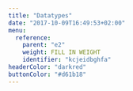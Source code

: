 ```yaml
---
title: "Datatypes"
date: "2017-10-09T16:49:53+02:00"
menu:
  reference:
    parent: "e2"
    weight: FILL IN WEIGHT
    identifier: "kcjeidbghfa"
headerColor: "darkred"
buttonColor: "#d61b18"
---
```


